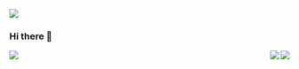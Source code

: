 <img src="https://github-readme-stats.vercel.app/api?username=Macr0phag3&show_icons=true&theme=radical&hide_title=true" />

### Hi there 👋

<img align="right" src="https://img.shields.io/badge/Language-Python-brightgreen?style=flat&logo=c%2b%2b" />
<img align="right" src="https://img.shields.io/badge/Platform-Linux-brightgreen?style=flat&logo=red%20hat" />

<img src="https://github-readme-stats.vercel.app/api/top-langs/?username=Macr0phag3&layout=compact&hide=css,html" />
